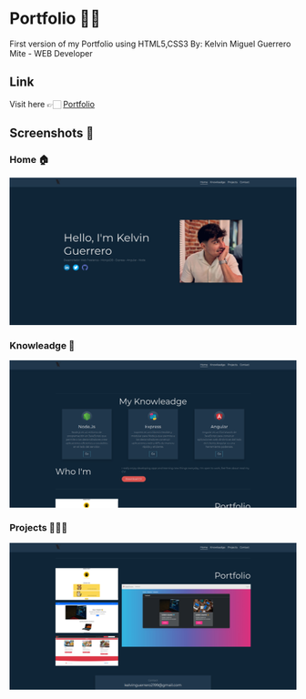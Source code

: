 # Portfolio 🧑‍💻
First version of my Portfolio using HTML5,CSS3
By: Kelvin Miguel Guerrero Mite - WEB Developer

## Link
Visit here 👉🏻 [Portfolio](https://portfolio.whoskelos.es "My personal website")

## Screenshots 📸
### Home 🏠
![Home](/public/assets/img/home_sc.png)
### Knowleadge 🧠
![Knowleadge](/public/assets/img/knowleadge_sc.png)
### Projects 🧑🏻‍💻
![Projects](/public/assets/img/projects_sc.png)


